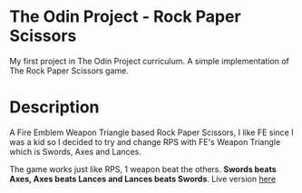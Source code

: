 # The Odin Project - Rock Paper Scissors

My first project in The Odin Project curriculum. 
A simple implementation of The Rock Paper Scissors game.

# Description

A Fire Emblem Weapon Triangle based Rock Paper Scissors, I like FE since I was a kid so I decided to try and change RPS with FE's Weapon Triangle which is Swords, Axes and Lances.

The game works just like RPS, 1 weapon beat the others. **Swords beats Axes, Axes beats Lances and Lances beats Swords**.
Live version [here](https://jamesgacutan.github.io/Rock-Paper-Scissors/)
